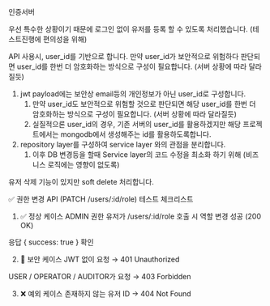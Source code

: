 인증서버

우선 특수한 상황이기 때문에 로그인 없이 유저를 등록 할 수 있도록 처리했습니다. (테스트진행에 편의성을 위해)

API 사용시, user_id를 기반으로 합니다. 만약 user_id가 보안적으로 위험하다 판단되면 user_id를 한번 더 암호화하는 방식으로 구성이 필요합니다. (서버 상황에 따라 달라질듯)

1. jwt payload에는 보안상 email등의 개인정보가 아닌 user_id로 구성합니다.
   1. 만약 user_id도 보안적으로 위험할 것으로 판단되면 해당 user_id를 한번 더 암호화하는 방식으로 구성이 필요합니다. (서버 상황에 따라 달라질듯)
   2. 실질적으론 user_id의 경우, 기존 서버의 user_id를 활용하겠지만 해당 프로젝트에서는 mongodb에서 생성해주는 id를 활용하도록합니다.
2. repository layer를 구성하여 service layer 와의 관점을 분리합니다.
   1. 이후 DB 변경등을 할때 Service layer의 코드 수정을 최소화 하기 위해 (비즈니스 로직에는 영향이 없도록)

유저 삭제 기능이 있지만 soft delete 처리합니다.




✅ 권한 변경 API (PATCH /users/:id/role) 테스트 체크리스트
1. ✅ 정상 케이스
   ADMIN 권한 유저가 /users/:id/role 호출 시 역할 변경 성공 (200 OK)

응답 { success: true } 확인

2. 🔐 보안 케이스
   JWT 없이 요청 → 401 Unauthorized

USER / OPERATOR / AUDITOR가 요청 → 403 Forbidden

3. ❌ 예외 케이스
   존재하지 않는 유저 ID → 404 Not Found


